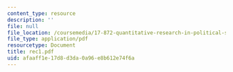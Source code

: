 ```yaml
---
content_type: resource
description: ''
file: null
file_location: /coursemedia/17-872-quantitative-research-in-political-science-and-public-policy-spring-2004/afaaff1e17d8d3da0a96e8b612e74f6a_rec1.pdf
file_type: application/pdf
resourcetype: Document
title: rec1.pdf
uid: afaaff1e-17d8-d3da-0a96-e8b612e74f6a
---
```

